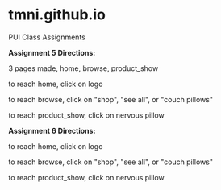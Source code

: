 # tmni.github.io
PUI Class Assignments

<b>Assignment 5 Directions:</b>

3 pages made, home, browse, product_show

<p>to reach home, click on logo</p>
<p>to reach browse, click on "shop", "see all", or "couch pillows" </p>
<p>to reach product_show, click on nervous pillow </p>


<b>Assignment 6 Directions:</b>

<p>to reach home, click on logo</p>
<p>to reach browse, click on "shop", "see all", or "couch pillows" </p>
<p>to reach product_show, click on nervous pillow </p>
